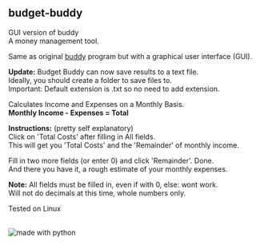 ## budget-buddy
GUI version of buddy    
A money management tool.  

Same as original [buddy](https://github.com/linuxlawson/buddy) program but with a graphical user interface (GUI).  

**Update:** Budget Buddy can now save results to a text file.  
Ideally, you should create a folder to save files to.  
Important: Default extension is .txt so no need to add extension.  

Calculates Income and Expenses on a Monthly Basis.  
**Monthly Income - Expenses = Total**  

**Instructions:** (pretty self explanatory)  
Click on 'Total Costs' after filling in All fields.  
This will get you 'Total Costs' and the 'Remainder' of monthly income.

Fill in two more fields (or enter 0) and click 'Remainder'. Done.  
And there you have it, a rough estimate of your monthly expenses.

**Note:** All fields must be filled in, even if with 0, else: wont work.  
Will not do decimals at this time, whole numbers only.  



Tested on Linux

<br>

<img src="https://img.shields.io/badge/made%20with-python-blue.svg?style=flat-square" alt="made with python">
  
    


